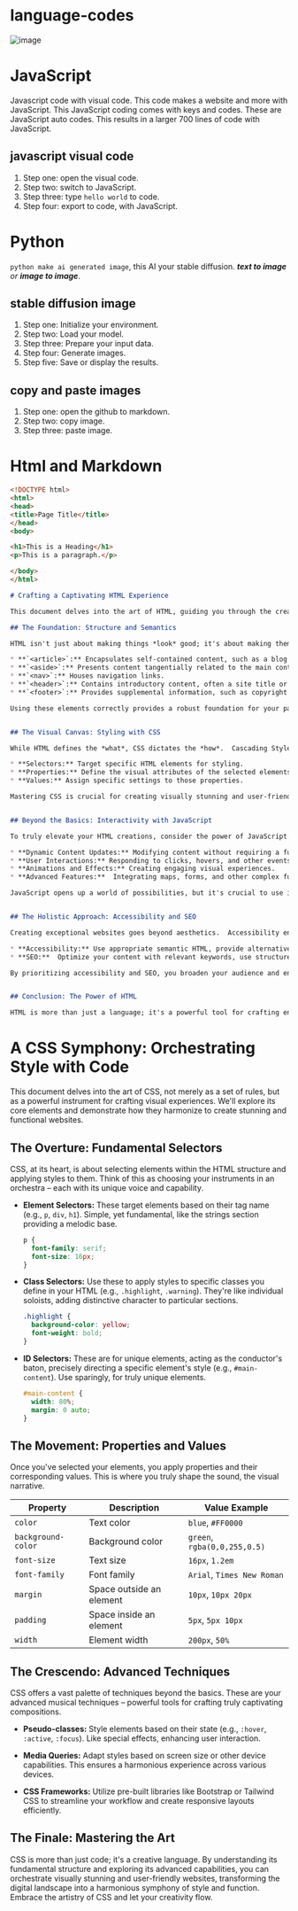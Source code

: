 # language-codes

![image](https://github.com/user-attachments/assets/59844545-1b12-45b7-a9e1-4a3c256f3e1b)

# JavaScript

Javascript code with visual code. This code makes a website and more with JavaScript. This JavaScript coding comes with keys and codes. These are JavaScript auto codes. This results in a larger 700 lines of code with JavaScript.

## javascript visual code

1. Step one: open the visual code.
2. Step two: switch to JavaScript.
3. Step three: type `hello world` to code.
4. Step four: export to code, with JavaScript.

# Python

`python make ai generated image`, this AI your stable diffusion. ***text to image** or **image to image***.

## stable diffusion image

1. Step one: Initialize your environment.
2. Step two: Load your model.
3. Step three: Prepare your input data.
4. Step four: Generate images.
5. Step five: Save or display the results.

## copy and paste images

1. Step one: open the github to markdown.
2. Step two: copy image.
3. Step three: paste image.

# Html and Markdown
```html
<!DOCTYPE html>
<html>
<head>
<title>Page Title</title>
</head>
<body>

<h1>This is a Heading</h1>
<p>This is a paragraph.</p>

</body>
</html>
```

```markdown
# Crafting a Captivating HTML Experience

This document delves into the art of HTML, guiding you through the creation of compelling and engaging web experiences. We'll explore not just the mechanics, but the artistry of structuring content for maximum impact.

## The Foundation: Structure and Semantics

HTML isn't just about making things *look* good; it's about making them *mean* something.  Semantic HTML prioritizes the meaning of your content, using elements that clearly define their purpose. This not only benefits the user experience but also improves accessibility and SEO.

* **`<article>`:** Encapsulates self-contained content, such as a blog post or news article.
* **`<aside>`:** Presents content tangentially related to the main content, like a sidebar.
* **`<nav>`:** Houses navigation links.
* **`<header>`:** Contains introductory content, often a site title or logo.
* **`<footer>`:** Provides supplemental information, such as copyright details.

Using these elements correctly provides a robust foundation for your page, allowing browsers and assistive technologies to understand the structure and hierarchy of your information.  Neglecting semantics leads to a brittle, less accessible, and ultimately less effective website.


## The Visual Canvas: Styling with CSS

While HTML defines the *what*, CSS dictates the *how*.  Cascading Style Sheets are the language of visual design on the web.  They allow you to control every aspect of your page's appearance, from colors and fonts to layout and responsiveness.

* **Selectors:** Target specific HTML elements for styling.
* **Properties:** Define the visual attributes of the selected elements.
* **Values:** Assign specific settings to those properties.

Mastering CSS is crucial for creating visually stunning and user-friendly websites.  Learn to leverage CSS frameworks like Bootstrap or Tailwind CSS to streamline your workflow and create responsive layouts adaptable to various screen sizes.


## Beyond the Basics: Interactivity with JavaScript

To truly elevate your HTML creations, consider the power of JavaScript.  This dynamic scripting language adds interactivity and enhances the user experience.  JavaScript enables:

* **Dynamic Content Updates:** Modifying content without requiring a full page reload.
* **User Interactions:** Responding to clicks, hovers, and other events.
* **Animations and Effects:** Creating engaging visual experiences.
* **Advanced Features:**  Integrating maps, forms, and other complex functionalities.

JavaScript opens up a world of possibilities, but it's crucial to use it responsibly.  Overuse can lead to performance issues.  Optimize your code and consider using libraries like jQuery or React to manage complexity.


## The Holistic Approach: Accessibility and SEO

Creating exceptional websites goes beyond aesthetics.  Accessibility ensures your content is usable by everyone, regardless of disability.  SEO (Search Engine Optimization) focuses on making your website easily discoverable by search engines.  Both are critical for success.

* **Accessibility:** Use appropriate semantic HTML, provide alternative text for images, and ensure sufficient color contrast.
* **SEO:**  Optimize your content with relevant keywords, use structured data, and ensure your site is fast and mobile-friendly.

By prioritizing accessibility and SEO, you broaden your audience and ensure your website thrives.


## Conclusion: The Power of HTML

HTML is more than just a language; it's a powerful tool for crafting engaging and meaningful online experiences. By mastering its fundamentals, understanding CSS and JavaScript, and prioritizing accessibility and SEO, you can create truly exceptional websites that captivate and inform. This is the essence of authoritative, creative web development.
```

# A CSS Symphony: Orchestrating Style with Code

This document delves into the art of CSS, not merely as a set of rules, but as a powerful instrument for crafting visual experiences. We'll explore its core elements and demonstrate how they harmonize to create stunning and functional websites.

## The Overture: Fundamental Selectors

CSS, at its heart, is about selecting elements within the HTML structure and applying styles to them.  Think of this as choosing your instruments in an orchestra – each with its unique voice and capability.

* **Element Selectors:** These target elements based on their tag name (e.g., `p`, `div`, `h1`).  Simple, yet fundamental, like the strings section providing a melodic base.

  ```css
  p {
    font-family: serif;
    font-size: 16px;
  }
  ```

* **Class Selectors:** Use these to apply styles to specific classes you define in your HTML (e.g., `.highlight`, `.warning`). They're like individual soloists, adding distinctive character to particular sections.

  ```css
  .highlight {
    background-color: yellow;
    font-weight: bold;
  }
  ```

* **ID Selectors:** These are for unique elements, acting as the conductor's baton, precisely directing a specific element's style (e.g., `#main-content`). Use sparingly, for truly unique elements.

  ```css
  #main-content {
    width: 80%;
    margin: 0 auto;
  }
  ```

## The Movement: Properties and Values

Once you've selected your elements, you apply properties and their corresponding values. This is where you truly shape the sound, the visual narrative.


| Property       | Description                               | Value Example           |
|-----------------|-------------------------------------------|------------------------|
| `color`         | Text color                               | `blue`, `#FF0000`     |
| `background-color` | Background color                           | `green`, `rgba(0,0,255,0.5)` |
| `font-size`     | Text size                                 | `16px`, `1.2em`       |
| `font-family`   | Font family                               | `Arial`, `Times New Roman` |
| `margin`        | Space outside an element                 | `10px`, `10px 20px`   |
| `padding`       | Space inside an element                   | `5px`, `5px 10px`    |
| `width`         | Element width                              | `200px`, `50%`       |


## The Crescendo: Advanced Techniques

CSS offers a vast palette of techniques beyond the basics.  These are your advanced musical techniques – powerful tools for crafting truly captivating compositions.

* **Pseudo-classes:** Style elements based on their state (e.g., `:hover`, `:active`, `:focus`). Like special effects, enhancing user interaction.

* **Media Queries:** Adapt styles based on screen size or other device capabilities.  This ensures a harmonious experience across various devices.

* **CSS Frameworks:** Utilize pre-built libraries like Bootstrap or Tailwind CSS to streamline your workflow and create responsive layouts efficiently.


## The Finale: Mastering the Art

CSS is more than just code; it's a creative language. By understanding its fundamental structure and exploring its advanced capabilities, you can orchestrate visually stunning and user-friendly websites, transforming the digital landscape into a harmonious symphony of style and function. Embrace the artistry of CSS and let your creativity flow.
